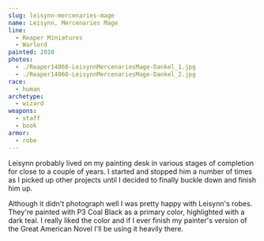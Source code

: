```yaml
---
slug: leisynn-mercenaries-mage
name: Leisynn, Mercenaries Mage
line:
  - Reaper Miniatures
  - Warlord
painted: 2010
photos:
  - ./Reaper14060-LeisynnMercenariesMage-Dankel_1.jpg
  - ./Reaper14060-LeisynnMercenariesMage-Dankel_2.jpg
race:
  - human
archetype:
  - wizard
weapons:
  - staff
  - book
armor:
  - robe
---
```


Leisynn probably lived on my painting desk in various stages of completion for close to a couple of years. I started and stopped him a number of times as I picked up other projects until I decided to finally buckle down and finish him up.

Although it didn't photograph well I was pretty happy with Leisynn's robes. They're painted with P3 Coal Black as a primary color, highlighted with a dark teal. I really liked the color and if I ever finish my painter's version of the Great American Novel I'll be using it heavily there.
